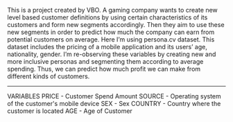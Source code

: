 This is a project created by VBO. A gaming company wants to create new level based customer definitions by using certain characteristics of its customers and form new segments accordingly. Then they aim to use these new segments in order to predict how much the company can earn from potential customers on average. 
Here I’m using persona.cv dataset. This dataset includes the pricing of a mobile application and its users’ age, nationality, gender. I’m re-observing these variables by creating new and more inclusive personas and segmenting them according to average spending. Thus, we can predict  how much profit we can make from different kinds of customers.
*********************************************************************************
VARIABLES
PRICE - Customer Spend Amount
SOURCE - Operating system of the customer's mobile device
SEX - Sex
COUNTRY - Country where the customer is located
AGE - Age of Customer
